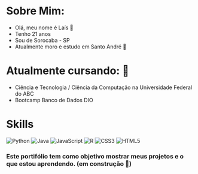# Sobre Mim:
- Olá, meu nome é Laís 👧
- Tenho 21 anos
- Sou de Sorocaba - SP
- Atualmente moro e estudo em Santo André 🏡


# Atualmente cursando: 📓
- Ciência e Tecnologia / Ciência da Computação na Universidade Federal do ABC
- Bootcamp Banco de Dados DIO

# Skills
![Python](https://img.shields.io/badge/Python-FFD43B?style=for-the-badge&logo=python&logoColor=blue)
![Java](https://img.shields.io/badge/java-%23ED8B00.svg?style=for-the-badge&logo=java&logoColor=white)
![JavaScript](https://img.shields.io/badge/JavaScript-323330?style=for-the-badge&logo=javascript&logoColor=F7DF1E)
![R](https://img.shields.io/badge/R-276DC3?style=for-the-badge&logo=r&logoColor=white)
![CSS3](https://img.shields.io/badge/CSS3-1572B6?style=for-the-badge&logo=css3&logoColor=white)
![HTML5](https://img.shields.io/badge/HTML5-E34F26?style=for-the-badge&logo=html5&logoColor=white)

### Este portifólio tem como objetivo mostrar meus projetos e o que estou aprendendo. (em construção 🔨)


